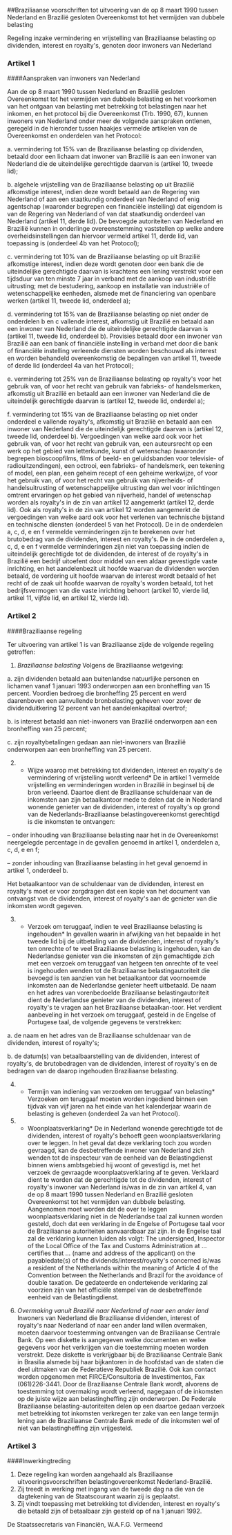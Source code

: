 <meta http-equiv='Content-Type' content='text/html; charset=utf-8' />

##Braziliaanse voorschriften tot uitvoering van de op 8 maart 1990 tussen Nederland en Brazilië gesloten Overeenkomst tot het vermijden van dubbele belasting 

Regeling inzake vermindering en vrijstelling van Braziliaanse belasting op dividenden, interest en royalty's, genoten door inwoners van Nederland    

### Artikel  1  

####Aanspraken van inwoners van Nederland

Aan de op 8 maart 1990 tussen Nederland en Brazilië gesloten Overeenkomst tot het vermijden van dubbele belasting en het voorkomen van het ontgaan van belasting met betrekking tot belastingen naar het inkomen, en het protocol bij die Overeenkomst (Trb. 1990, 67), kunnen inwoners van Nederland onder meer de volgende aanspraken ontlenen, geregeld in de hieronder tussen haakjes vermelde artikelen van de Overeenkomst en onderdelen van het Protocol: 

a.  vermindering tot 15% van de Braziliaanse belasting op dividenden, betaald door een lichaam dat inwoner van Brazilië is aan een inwoner van Nederland die de uiteindelijke gerechtigde daarvan is (artikel 10, tweede lid);  

b.  algehele vrijstelling van de Braziliaanse belasting op uit Brazilië afkomstige interest, indien deze wordt betaald aan de Regering van Nederland of aan een staatkundig onderdeel van Nederland of enig agentschap (waaronder begrepen een financiële instelling) dat eigendom is van de Regering van Nederland of van dat staatkundig onderdeel van Nederland (artikel 11, derde lid). De bevoegde autoriteiten van Nederland en Brazilië kunnen in onderlinge overeenstemming vaststellen op welke andere overheidsinstellingen dan hiervoor vermeld artikel 11, derde lid, van toepassing is (onderdeel 4b van het Protocol);  

c.  vermindering tot 10% van de Braziliaanse belasting op uit Brazilië afkomstige interest, indien deze wordt genoten door een bank die de uiteindelijke gerechtigde daarvan is krachtens een lening verstrekt voor een tijdsduur van ten minste 7 jaar in verband met de aankoop van industriële uitrusting; met de bestudering, aankoop en installatie van industriële of wetenschappelijke eenheden, alsmede met de financiering van openbare werken (artikel 11, tweede lid, onderdeel a);  

d.  vermindering tot 15% van de Braziliaanse belasting op niet onder de onderdelen b en c vallende interest, afkomstig uit Brazilië en betaald aan een inwoner van Nederland die de uiteindelijke gerechtigde daarvan is (artikel 11, tweede lid, onderdeel b). Provisies betaald door een inwoner van Brazilië aan een bank of financiële instelling in verband met door die bank of financiële instelling verleende diensten worden beschouwd als interest en worden behandeld overeenkomstig de bepalingen van artikel 11, tweede of derde lid (onderdeel 4a van het Protocol);  

e.  vermindering tot 25% van de Braziliaanse belasting op royalty's voor het gebruik van, of voor het recht van gebruik van fabrieks- of handelsmerken, afkomstig uit Brazilië en betaald aan een inwoner van Nederland die de uiteindelijk gerechtigde daarvan is (artikel 12, tweede lid, onderdel a);  

f.  vermindering tot 15% van de Braziliaanse belasting op niet onder onderdeel e vallende royalty's, afkomstig uit Brazilië en betaald aan een inwoner van Nederland die de uiteindelijk gerechtigde daarvan is (artikel 12, tweede lid, onderdeel b).   Vergoedingen van welke aard ook voor het gebruik van, of voor het recht van gebruik van, een auteursrecht op een werk op het gebied van letterkunde, kunst of wetenschap (waaronder begrepen bioscoopfilms, films of beeld- en geluidsbanden voor televisie- of radiouitzendingen), een octrooi, een fabrieks- of handelsmerk, een tekening of model, een plan, een geheim recept of een geheime werkwijze, of voor het gebruik van, of voor het recht van gebruik van nijverheids- of handelsuitrusting of wetenschappelijke uitrusting dan wel voor inlichtingen omtrent ervaringen op het gebied van nijverheid, handel of wetenschap worden als royalty's in de zin van artikel 12 aangemerkt (artikel 12, derde lid). Ook als royalty's in de zin van artikel 12 worden aangemerkt de vergoedingen van welke aard ook voor het verlenen van technische bijstand en technische diensten (onderdeel 5 van het Protocol). De in de onderdelen a, c, d, e en f vermelde verminderingen zijn te berekenen over het brutobedrag van de dividenden, interest en royalty's. De in de onderdelen a, c, d, e en f vermelde verminderingen zijn niet van toepassing indien de uiteindelijk gerechtigde tot de dividenden, de interest of de royalty's in Brazilië een bedrijf uitoefent door middel van een aldaar gevestigde vaste inrichting, en het aandelenbezit uit hoofde waarvan de dividenden worden betaald, de vordering uit hoofde waarvan de interest wordt betaald of het recht of de zaak uit hoofde waarvan de royalty's worden betaald, tot het bedrijfsvermogen van die vaste inrichting behoort (artikel 10, vierde lid, artikel 11, vijfde lid, en artikel 12, vierde lid).  

### Artikel  2  

####Braziliaanse regeling

Ter uitvoering van artikel 1 is van Braziliaanse zijde de volgende regeling getroffen: 

1.  *Braziliaanse belasting*  Volgens de Braziliaanse wetgeving: 

a.  zijn dividenden betaald aan buitenlandse natuurlijke personen en lichamen vanaf 1 januari 1993 onderworpen aan een bronheffing van 15 percent. Voordien bedroeg die bronheffing 25 percent en werd daarenboven een aanvullende bronbelasting geheven voor zover de dividenduitkering 12 percent van het aandelenkapitaal overtrof;  

b.  is interest betaald aan niet-inwoners van Brazilië onderworpen aan een bronheffing van 25 percent;  

c.  zijn royaltybetalingen gedaan aan niet-inwoners van Brazilië onderworpen aan een bronheffing van 25 percent.    

2.  * Wijze waarop met betrekking tot dividenden, interest en royalty's de vermindering of vrijstelling wordt verleend*  De in artikel 1 vermelde vrijstelling en verminderingen worden in Brazilië in beginsel bij de bron verleend. Daartoe dient de Braziliaanse schuldenaar van de inkomsten aan zijn betaalkantoor mede te delen dat de in Nederland wonende genieter van de dividenden, interest of royalty's op grond van de Nederlands-Braziliaanse belastingovereenkomst gerechtigd is die inkomsten te ontvangen: 

– onder inhouding van Braziliaanse belasting naar het in de Overeenkomst neergelegde percentage in de gevallen genoemd in artikel 1, onderdelen a, c, d, e en f;  

– zonder inhouding van Braziliaanse belasting in het geval genoemd in artikel 1, onderdeel b.  

Het betaalkantoor van de schuldenaar van de dividenden, interest en royalty's moet er voor zorgdragen dat een kopie van het document van ontvangst van de dividenden, interest of royalty's aan de genieter van die inkomsten wordt gegeven.    

3.  * Verzoek om teruggaaf, indien te veel Braziliaanse belasting is ingehouden*  In gevallen waarin in afwijking van het bepaalde in het tweede lid bij de uitbetaling van de dividenden, interest of royalty's ten onrechte of te veel Braziliaanse belasting is ingehouden, kan de Nederlandse genieter van die inkomsten of zijn gemachtigde zich met een verzoek om teruggaaf van hetgeen ten onrechte of te veel is ingehouden wenden tot de Braziliaanse belastingautoriteit die bevoegd is ten aanzien van het betaalkantoor dat voornoemde inkomsten aan de Nederlandse genieter heeft uitbetaald. De naam en het adres van vorenbedoelde Braziliaanse belastingautoriteit dient de Nederlandse genieter van de dividenden, interest of royalty's te vragen aan het Braziliaanse betaalkan-toor. Het verdient aanbeveling in het verzoek om teruggaaf, gesteld in de Engelse of Portugese taal, de volgende gegevens te verstrekken: 

a.  de naam en het adres van de Braziliaanse schuldenaar van de dividenden, interest of royalty's;  

b.  de datum(s) van betaalbaarstelling van de dividenden, interest of royalty's, de brutobedragen van de dividenden, interest of royalty's en de bedragen van de daarop ingehouden Braziliaanse belasting.    

4.  * Termijn van indiening van verzoeken om teruggaaf van belasting*  Verzoeken om teruggaaf moeten worden ingediend binnen een tijdvak van vijf jaren na het einde van het kalenderjaar waarin de belasting is geheven (onderdeel 2a van het Protocol).  

5.  * Woonplaatsverklaring*  De in Nederland wonende gerechtigde tot de dividenden, interest of royalty's behoeft geen woonplaatsverklaring over te leggen. In het geval dat deze verklaring toch zou worden gevraagd, kan de desbetreffende inwoner van Nederland zich wenden tot de inspecteur van de eenheid van de Belastingdienst binnen wiens ambtsgebied hij woont of gevestigd is, met het verzoek de gevraagde woonplaatsverklaring af te geven. Verklaard dient te worden dat de gerechtigde tot de dividenden, interest of royalty's inwoner van Nederland is/was in de zin van artikel 4, van de op 8 maart 1990 tussen Nederland en Brazilië gesloten Overeenkomst tot het vermijden van dubbele belasting. Aangenomen moet worden dat de over te leggen woonplaatsverklaring niet in de Nederlandse taal zal kunnen worden gesteld, doch dat een verklaring in de Engelse of Portugese taal voor de Braziliaanse autoriteiten aanvaardbaar zal zijn. In de Engelse taal zal de verklaring kunnen luiden als volgt: The undersigned, Inspector of the Local Office of the Tax and Customs Administration at ... certifies that ... (name and address of the applicant) on the payabledate(s) of the dividends/interest/royalty's concerned is/was a resident of the Netherlands within the meaning of Article 4 of the Convention between the Netherlands and Brazil for the avoidance of double taxation. De gedateerde en ondertekende verklaring zal voorzien zijn van het officiële stempel van de desbetreffende eenheid van de Belastingdienst.  

6.  *Overmaking vanuit Brazilië naar Nederland of naar een ander land*  Inwoners van Nederland die Braziliaanse dividenden, interest of royalty's naar Nederland of naar een ander land willen overmaken, moeten daarvoor toestemming ontvangen van de Braziliaanse Centrale Bank. Op een diskette is aangegeven welke documenten en welke gegevens voor het verkrijgen van die toestemming moeten worden verstrekt. Deze diskette is verkrijgbaar bij de Braziliaanse Centrale Bank in Brasilia alsmede bij haar bijkantoren in de hoofdstad van de staten die deel uitmaken van de Federatieve Republiek Brazilië. Ook kan contact worden opgenomen met FIRCE/Consultoria de Investimentos, Fax (061)226-3441. Door de Braziliaanse Centrale Bank wordt, alvorens de toestemming tot overmaking wordt verleend, nagegaan of de inkomsten op de juiste wijze aan belastingheffing zijn onderworpen. De Federale Braziliaanse belasting-autoriteiten delen op een daartoe gedaan verzoek met betrekking tot inkomsten verkregen ter zake van een lange termijn lening aan de Braziliaanse Centrale Bank mede of die inkomsten wel of niet van belastingheffing zijn vrijgesteld.    

### Artikel  3  

####Inwerkingtreding

1.  Deze regeling kan worden aangehaald als Braziliaanse uitvoeringsvoorschriften belastingovereenkomst Nederland-Brazilië.   
2.  Zij treedt in werking met ingang van de tweede dag na die van de dagtekening van de Staatscourant waarin zij is geplaatst.   
3.  Zij vindt toepassing met betrekking tot dividenden, interest en royalty's die betaald zijn of betaalbaar zijn gesteld op of na 1 januari 1992.  

De 
Staatssecretaris van Financiën, 
W.A.F.G. Vermeend      
